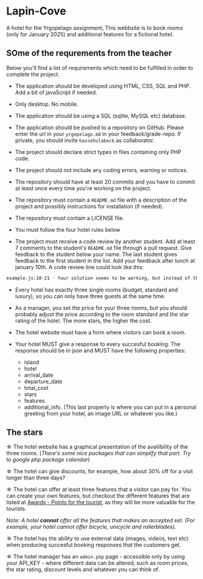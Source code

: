 # Lapin-Cove
A hotel for the Yrgopelago assignment, This webbsite is to book rooms (only for January 2025) and additional features for a fictional hotel. 

## SOme of the requrements from the teacher

Below you'll find a list of requirements which need to be fulfilled in order to complete the project.

- The application should be developed using HTML, CSS, SQL and PHP. Add a bit of javaScript if needed.

- Only desktop. No mobile.

- The application should be using a SQL (sqlite, MySQL etc) database.

- The application should be pushed to a repository on GitHub. Please enter the url in your `yrgopelago.md` in your feedback/grade-repo. If private, you should invite `hassehulabeck` as collaborator. 

- The project should declare strict types in files containing only PHP code.

- The project should not include any coding errors, warning or notices.

- The repository should have at least 20 commits and you have to commit at least once every time you're working on the project.

- The repository must contain a `README.md` file with a description of the project and possibly instructions for installation (if needed).

- The repository must contain a LICENSE file.

- You must follow the four hotel rules below

- The project must receive a code review by another student. Add at least 7 comments to the student's `README.md` file through a pull request. Give feedback to the student below your name. The last student gives feedback to the first student in the list. Add your feedback after lunch at january 10th. A code review line could look like this:

```bash
example.js:10-21 - Your solution seems to be working, but instead of these rows, use the built-in function trim() instead.
```

- Every hotel has exactly three single rooms (budget, standard and luxury), so you can only have three guests at the same time.

- As a manager, you set the price for your three rooms, but you should probably adjust the price according to the room standard and the star rating of the hotel. The more stars, the higher the cost.

- The hotel website must have a form where visitors can book a room.

- Your hotel MUST give a response to every succesful booking. The response should be in json and MUST have the following properties:

  - island
  - hotel
  - arrival_date
  - departure_date
  - total_cost
  - stars
  - features
  - additional_info. (This last property is where you can put in a personal greeting from your hotel, an image URL or whatever you like.)



## The stars

&star; The hotel website has a graphical presentation of the availibility of the three rooms. (_There's some nice packages that can simplify that part. Try to google php package calendar_)

&star; The hotel can give discounts, for example, how about 30% off for a visit longer than three days?

&star; The hotel can offer at least three features that a visitor can pay for. You can create your own features, but checkout the different features that are listed at [Awards - Points for the tourist](#awards--points-for-the-tourists), as they will be more valuable for the tourists. 

*Note: A hotel **cannot** offer all the features that makes an accepted set. (For example, your hotel cannot offer bicycle, unicycle and rollerblades).*

&star; The hotel has the ability to use external data (images, videos, text etc) when producing succesful booking responses that the customers get.

&star; The hotel manager has an `admin.php` page - accessible only by using your API_KEY - where different data can be altered, such as room prices, the star rating, discount levels and whatever you can think of.
